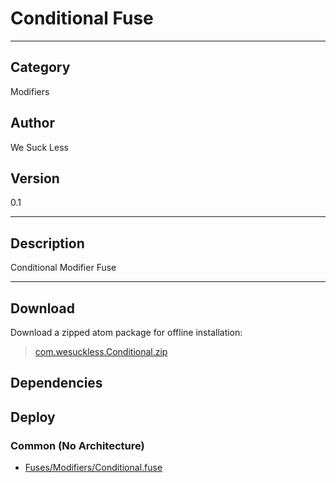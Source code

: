 # Conditional Fuse
___

## Category
Modifiers

## Author
We Suck Less

## Version
0.1

___

## Description
Conditional Modifier Fuse

___

## Download

Download a zipped atom package for offline installation:
> [com.wesuckless.Conditional.zip](https://gitlab.com/WeSuckLess/Reactor/-/archive/master/Reactor-master.zip?path=Atoms/com.wesuckless.Conditional)  

## Dependencies

## Deploy

### Common (No Architecture)

<ul>
<li><a href="https://gitlab.com/WeSuckLess/Reactor/-/blob/master/Atoms/com.wesuckless.Conditional/Fuses/Modifiers/Conditional.fuse?ref_type=heads">Fuses/Modifiers/Conditional.fuse</a></li>
</ul>
